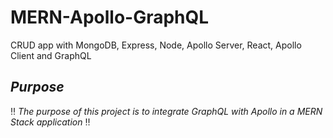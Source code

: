 # MERN-Apollo-GraphQL
CRUD app with MongoDB, Express, Node, Apollo Server, React, Apollo Client and GraphQL

## *Purpose*
:bangbang: *The purpose of this project is to integrate GraphQL with Apollo in a MERN Stack application* :bangbang:
